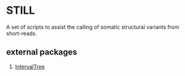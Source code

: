# STILL
A set of scripts to assist the  calling of somatic structural variants from short-reads.

## external packages
1. [IntervalTree](https://metacpan.org/pod/Set::IntervalTree)
	
